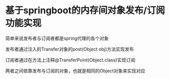 # 基于springboot的内存间对象发布/订阅功能实现

简单来说发布者与订阅者都是spring代理的各个对象

发布者通过注入的Transfer对象的post(Object obj)方法实现发布

订阅者通过在方法上注释@TransferPoint(Object.class)实现订阅

两者之间依靠发布与订阅的对象，也就是相同的Object对象来实现对应

